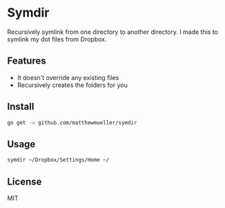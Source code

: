 # Symdir

Recursively symlink from one directory to another directory. I made this to symlink my dot files from Dropbox.

## Features

- It doesn't override any existing files
- Recursively creates the folders for you

## Install

```sh
go get -u github.com/matthewmueller/symdir
```

## Usage

```sh
symdir ~/Dropbox/Settings/Home ~/
```

## License

MIT
